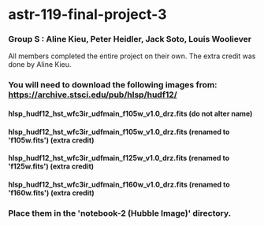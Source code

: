 # astr-119-final-project-3

### Group S : Aline Kieu, Peter Heidler, Jack Soto, Louis Wooliever

All members completed the entire project on their own. The extra credit was done by Aline Kieu.

### You will need to download the following images from: https://archive.stsci.edu/pub/hlsp/hudf12/

#### hlsp_hudf12_hst_wfc3ir_udfmain_f105w_v1.0_drz.fits (do not alter name)
#### hlsp_hudf12_hst_wfc3ir_udfmain_f105w_v1.0_drz.fits (renamed to 'f105w.fits') (extra credit)
#### hlsp_hudf12_hst_wfc3ir_udfmain_f125w_v1.0_drz.fits (renamed to 'f125w.fits') (extra credit)
#### hlsp_hudf12_hst_wfc3ir_udfmain_f160w_v1.0_drz.fits (renamed to 'f160w.fits') (extra credit)

### Place them in the 'notebook-2 (Hubble Image)' directory.
